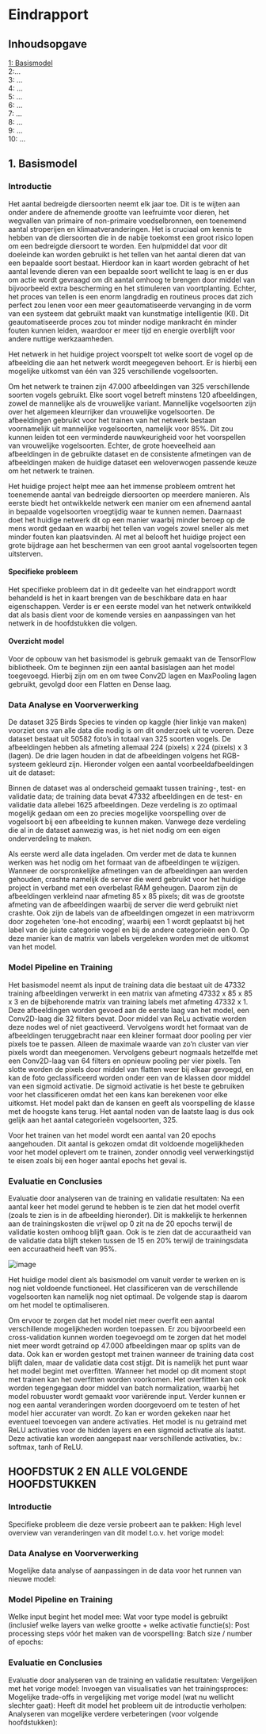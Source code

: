# Eindrapport 
## Inhoudsopgave
[1: Basismodel](#1-basismodel)\
2:...\
3: ...\
4: ...\
5: ...\
6: ...\
7: ...\
8: ...\
9: ...\
10: ...

## 1. Basismodel

### Introductie
Het aantal bedreigde diersoorten neemt elk jaar toe. Dit is te wijten aan onder andere de afnemende grootte van leefruimte voor dieren, het wegvallen van primaire of non-primaire voedselbronnen, een toenemend aantal stroperijen en klimaatveranderingen. Het is cruciaal om kennis te hebben van de diersoorten die in de nabije toekomst een groot risico lopen om een bedreigde diersoort te worden. Een hulpmiddel dat voor dit doeleinde kan worden gebruikt is het tellen van het aantal dieren dat van een bepaalde soort bestaat. Hierdoor kan in kaart worden gebracht of het aantal levende dieren van een bepaalde soort wellicht te laag is en er dus om actie wordt gevraagd om dit aantal omhoog te brengen door middel van bijvoorbeeld extra bescherming en het stimuleren van voortplanting. Echter, het proces van tellen is een enorm langdradig en routineus proces dat zich perfect zou lenen voor een meer geautomatiseerde vervanging in de vorm van een systeem dat gebruikt maakt van kunstmatige intelligentie (KI). Dit geautomatiseerde proces zou tot minder nodige mankracht én minder fouten kunnen leiden, waardoor er meer tijd en energie overblijft voor andere nuttige werkzaamheden.

Het netwerk in het huidige project voorspelt tot welke soort de vogel op de afbeelding die aan het netwerk wordt meegegeven behoort. Er is hierbij een mogelijke uitkomst van één van 325 verschillende vogelsoorten. 

Om het netwerk te trainen zijn 47.000 afbeeldingen van 325 verschillende soorten vogels gebruikt. Elke soort vogel betreft minstens 120 afbeeldingen, zowel de mannelijke als de vrouwelijke variant. Mannelijke vogelsoorten zijn over het algemeen kleurrijker dan vrouwelijke vogelsoorten. De afbeeldingen gebruikt voor het trainen van het netwerk bestaan voornamelijk uit mannelijke vogelsoorten, namelijk voor 85%. Dit zou kunnen leiden tot een verminderde nauwkeurigheid voor het voorspellen van vrouwelijke vogelsoorten. Echter, de grote hoeveelheid aan afbeeldingen in de gebruikte dataset en de consistente afmetingen van de afbeeldingen maken de huidige dataset een weloverwogen passende keuze om het netwerk te trainen. 

Het huidige project helpt mee aan het immense probleem omtrent het toenemende aantal van bedreigde diersoorten op meerdere manieren. Als eerste biedt het ontwikkelde netwerk een manier om een afnemend aantal in bepaalde vogelsoorten vroegtijdig waar te kunnen nemen. Daarnaast doet het huidige netwerk dit op een manier waarbij minder beroep op de mens wordt gedaan en waarbij het tellen van vogels zowel sneller als met minder fouten kan plaatsvinden. Al met al belooft het huidige project een grote bijdrage aan het beschermen van een groot aantal vogelsoorten tegen uitsterven. 

#### Specifieke probleem
Het specifieke probleem dat in dit gedeelte van het eindrapport wordt behandeld is het in kaart brengen van de beschikbare data en haar eigenschappen. Verder is er een eerste model van het netwerk ontwikkeld dat als basis dient voor de komende versies en aanpassingen van het netwerk in de hoofdstukken die volgen.

#### Overzicht model
Voor de opbouw van het basismodel is gebruik gemaakt van de TensorFlow bibliotheek. Om te beginnen zijn een aantal basislagen aan het model toegevoegd. Hierbij zijn  om en om twee Conv2D lagen en MaxPooling lagen gebruikt, gevolgd door een Flatten en Dense laag. 

### Data Analyse en Voorverwerking
De dataset 325 Birds Species te vinden op kaggle (hier linkje van maken) voorziet ons van alle data die nodig is om dit onderzoek uit te voeren. Deze dataset bestaat uit 50582 foto’s in totaal van 325 soorten vogels. De afbeeldingen hebben als afmeting allemaal 224 (pixels) x 224 (pixels) x 3 (lagen). De drie lagen houden in dat de afbeeldingen volgens het RGB-systeem gekleurd zijn. Hieronder volgen een aantal voorbeeldafbeeldingen uit de dataset: 

Binnen de dataset was al onderscheid gemaakt tussen training-, test- en validatie data; de training data bevat 47332 afbeeldingen en de test- en validatie data allebei 1625 afbeeldingen. Deze verdeling is zo optimaal mogelijk gedaan om een zo precies mogelijke voorspelling over de vogelsoort bij een afbeelding te kunnen maken. Vanwege deze verdeling die al in de dataset aanwezig was, is het niet nodig om een eigen onderverdeling te maken. 

Als eerste werd alle data ingeladen. Om verder met de data te kunnen werken was het nodig om het formaat van de afbeeldingen te wijzigen. Wanneer de oorspronkelijke afmetingen van de afbeeldingen aan werden gehouden, crashte namelijk de server die werd gebruikt voor het huidige project in verband met een overbelast RAM geheugen. Daarom zijn de afbeeldingen verkleind naar afmeting 85 x 85 pixels; dit was de grootste afmeting van de afbeeldingen waarbij de server die werd gebruikt niet crashte.
Ook zijn de labels van de afbeeldingen omgezet in een matrixvorm door zogeheten ‘one-hot encoding’, waarbij een 1 wordt geplaatst bij het label van de juiste categorie vogel en bij de andere categorieën een 0. Op deze manier kan de matrix van labels vergeleken worden met de uitkomst van het model.


### Model Pipeline en Training
Het basismodel neemt als input de training data die bestaat uit de 47332 training afbeeldingen verwerkt in een matrix van afmeting 47332 x 85 x 85  x 3 en de bijbehorende matrix van training labels met afmeting 47332 x 1. Deze afbeeldingen worden gevoed aan de eerste laag van het model, een Conv2D-laag die 32 filters bevat. Door middel van ReLu activatie worden deze nodes wel of niet geactiveerd. Vervolgens wordt het formaat van de afbeeldingen teruggebracht naar een kleiner formaat door pooling per vier pixels toe te passen. Alleen de maximale waarde van zo’n cluster van vier pixels wordt dan meegenomen. Vervolgens gebeurt nogmaals hetzelfde met een Conv2D-laag van 64 filters en opnieuw pooling per vier pixels. 
Ten slotte worden de pixels door middel van flatten weer bij elkaar gevoegd, en kan de foto geclassificeerd worden onder een van de klassen door middel van een sigmoid activatie. De sigmoid activatie is het beste te gebruiken voor het classificeren omdat het een kans kan berekenen voor elke uitkomst. Het model pakt dan de kansen en geeft als voorspelling de klasse met de hoogste kans terug. Het aantal noden van de laatste laag is dus ook gelijk aan het aantal categorieën vogelsoorten, 325. 

Voor het trainen van het model wordt een aantal van 20 epochs aangehouden. Dit aantal is gekozen omdat dit voldoende mogelijkheden voor het model oplevert om te trainen, zonder onnodig veel verwerkingstijd te eisen zoals bij een hoger aantal epochs het geval is.


### Evaluatie en Conclusies
Evaluatie door analyseren van de training en validatie resultaten:
Na een aantal keer het model gerund te hebben is te zien dat het model overfit (zoals te zien is in de afbeelding hieronder). Dit is makkelijk te herkennen aan de trainingskosten die vrijwel op 0 zit na de 20 epochs terwijl de validatie kosten omhoog blijft gaan. Ook is te zien dat de accuraatheid van de validatie data blijft steken tussen de 15 en 20% terwijl de trainingsdata een accuraatheid heeft van 95%. 

![image](https://user-images.githubusercontent.com/68432564/149306288-c19f45f4-3298-4399-aff4-fe37e739d33e.png)

Het huidige model dient als basismodel om vanuit verder te werken en is nog niet voldoende functioneel. Het classificeren van de verschillende vogelsoorten kan namelijk nog niet optimaal. De volgende stap is daarom om het model te optimaliseren.

Om ervoor te zorgen dat het model niet meer overfit een aantal verschillende mogelijkheden worden toepassen. Er zou bijvoorbeeld een cross-validation kunnen worden toegevoegd om te zorgen dat het model niet meer wordt getraind op 47.000 afbeeldingen maar op splits van de data. Ook kan er worden gestopt met trainen wanneer de training data cost blijft dalen, maar de validatie data cost stijgt. Dit is namelijk het punt waar het model begint met overfitten. Wanneer het model op dit moment stopt met trainen kan het overfitten worden voorkomen. Het overfitten kan ook worden tegengegaan door middel van batch normalization, waarbij het model robuuster wordt gemaakt voor variërende input. Verder kunnen er nog een aantal veranderingen worden doorgevoerd om te testen of het model hier accurater van wordt. Zo kan er worden gekeken naar het eventueel toevoegen van andere activaties. Het model is nu getraind met ReLU activaties voor de hidden layers en een sigmoid activatie als laatst. Deze activatie kan worden aangepast naar verschillende activaties, bv.: softmax, tanh of ReLU. 


## HOOFDSTUK 2 EN ALLE VOLGENDE HOOFDSTUKKEN

### Introductie
Specifieke probleem die deze versie probeert aan te pakken:
High level overview van veranderingen van dit model t.o.v. het vorige model:

### Data Analyse en Voorverwerking
Mogelijke data analyse of aanpassingen in de data voor het runnen van nieuwe model:

### Model Pipeline en Training
Welke input begint het model mee:
Wat voor type model is gebruikt (inclusief welke layers van welke grootte + welke activatie functie(s):
Post processing steps vóór het maken van de voorspelling:
Batch size / number of epochs:

### Evaluatie en Conclusies
Evaluatie door analyseren van de training en validatie resultaten:
Vergelijken met het vorige model:
Invoegen van visualisaties van het trainingsproces:
Mogelijke trade-offs in vergelijking met vorige model (wat nu wellicht slechter gaat):
Heeft dit model het probleem uit de introductie verholpen:
Analyseren van mogelijke verdere verbeteringen (voor volgende hoofdstukken):





